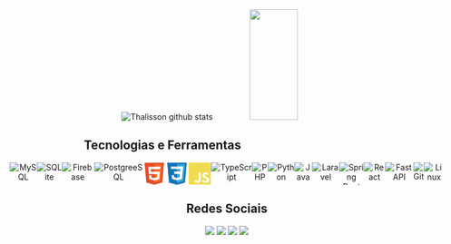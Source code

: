 
<div align="center">  
  <img width="49%" height="195px" src="https://github-readme-stats.vercel.app/api?username=tas48&show_icons=true&count_private=true&hide_border=true&title_color=CF3E3E&icon_color=CF3E3E&text_color=CF3E3E&bg_color=0d1117" alt="Thalisson github stats" /> 
  <img width="41%" height="195px" src="https://github-readme-stats.vercel.app/api/top-langs/?username=tas48&layout=compact&hide_border=true&title_color=CF3E3E&text_color=CF3E3E&bg_color=0d1117" />
</div>

## Tecnologias e Ferramentas  
<div align="center" style="display: flex; justify-content: center; gap=50px">
  <!-- Bancos de Dados -->
  <img title="MySQL" alt="MySQL" height="40" src="https://cdn.jsdelivr.net/gh/devicons/devicon/icons/mysql/mysql-original-wordmark.svg">
  <img title="SQLite" alt="SQLite" height="40" src="https://cdn.jsdelivr.net/gh/devicons/devicon/icons/sqlite/sqlite-original-wordmark.svg">
  <img title="Firebase" alt="Firebase" height="40" src="https://cdn.jsdelivr.net/gh/devicons/devicon/icons/firebase/firebase-plain.svg">
  <img title="PostgreeSQL" alt="PostgreeSQL" height="40" src="https://cdn.jsdelivr.net/gh/devicons/devicon@latest/icons/postgresql/postgresql-original-wordmark.svg">
  

  <!-- Linguagens -->
  <img title="HTML" alt="HTML" height="40" src="https://raw.githubusercontent.com/devicons/devicon/master/icons/html5/html5-original.svg">
  <img title="CSS" alt="CSS" height="40" src="https://raw.githubusercontent.com/devicons/devicon/master/icons/css3/css3-original.svg">
  <img title="JavaScript" alt="JavaScript" height="40" src="https://raw.githubusercontent.com/devicons/devicon/master/icons/javascript/javascript-plain.svg">
  <img title="TypeScript" alt="TypeScript" height="40" src="https://cdn.jsdelivr.net/gh/devicons/devicon/icons/typescript/typescript-original.svg">
  <img title="PHP" alt="PHP" height="40" src="https://cdn.jsdelivr.net/gh/devicons/devicon/icons/php/php-original.svg">
  <img title="Python" alt="Python" height="40" src="https://cdn.jsdelivr.net/gh/devicons/devicon/icons/python/python-original.svg">
  <img title="Java" alt="Java" height="40" src="https://cdn.jsdelivr.net/gh/devicons/devicon/icons/java/java-original-wordmark.svg">

  <!-- Frameworks -->
  <img title="Laravel" alt="Laravel" height="40" src="https://cdn.jsdelivr.net/gh/devicons/devicon/icons/laravel/laravel-original-wordmark.svg">
  <img title="Spring Boot" alt="Spring Boot" height="40" src="https://cdn.jsdelivr.net/gh/devicons/devicon/icons/spring/spring-original-wordmark.svg">
  <img title="React" alt="React" height="40" src="https://cdn.jsdelivr.net/gh/devicons/devicon@latest/icons/react/react-original.svg">
  <img title="FastAPI" alt="FastAPI" height="40" src="https://cdn.jsdelivr.net/gh/devicons/devicon@latest/icons/fastapi/fastapi-plain.svg">

  <!-- Ferramentas -->
  <img title="Git" alt="Git" height="40" src="https://cdn.jsdelivr.net/gh/devicons/devicon/icons/git/git-original-wordmark.svg">
  <img title="Linux" alt="Linux" height="40" src="https://cdn.jsdelivr.net/gh/devicons/devicon/icons/linux/linux-original.svg">
  
  
</div>

<div align="center">
  
## Redes Sociais  
  <a align="bottom" href="https://www.instagram.com/tthalisson48/" target="blank"><img src="https://img.shields.io/badge/Instagram-E4405F?style=for-the-badge&logo=instagram&logoColor=white" target="blank"></a>
    <a align="bottom" href="https://www.linkedin.com/in/thalisson-lopes-431b9b225/" target="blank"><img src="https://img.shields.io/badge/LinkedIn-0077B5?style=for-the-badge&logo=linkedin&logoColor=white" target="_blank"></a>
    <a align="bottom" href="mailto:talissonlps11@gmail.com" target="_blank"><img src="https://img.shields.io/badge/Gmail-D14836?style=for-the-badge&logo=gmail&logoColor=white" target="blank"></a>
   <a align="bottom" href="https://w.app/TCtR2a" target="_blank"><img src="https://img.shields.io/badge/WhatsApp-25D366?style=for-the-badge&logo=whatsapp&logoColor=white" target="blank"></a>
    
</div>
